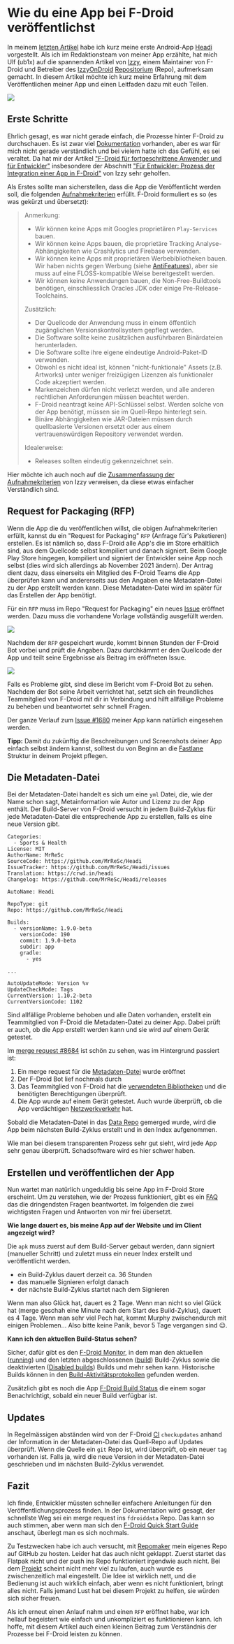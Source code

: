 # Wie du eine App bei F-Droid veröffentlichst

In meinem [letzten Artikel]() habe ich kurz meine erste Android-App [Headi](https://f-droid.org/de/packages/com.headi.app/) vorgestellt. Als ich im Redaktionsteam von meiner App erzählte, hat mich Ulf (ub1x) auf die spannenden Artikel von [Izzy](https://www.izzysoft.de/izzy), einem Maintainer von F-Droid und Betreiber des [IzzyOnDroid](https://apt.izzysoft.de/fdroid/) [Repositorium](https://de.wikipedia.org/wiki/Repository) (Repo), aufmerksam gemacht. In diesem Artikel möchte ich kurz meine Erfahrung mit dem Veröffentlichen meiner App und einen Leitfaden dazu mit euch Teilen.

![](fdroid.png)

## Erste Schritte
Ehrlich gesagt, es war nicht gerade einfach, die Prozesse hinter F-Droid zu durchschauen. Es ist zwar viel [Dokumentation](https://f-droid.org/de/docs/) vorhanden, aber es war für mich nicht gerade verständlich und bei vielem hatte ich das Gefühl, es sei veraltet. Da hat mir der Artikel ["F-Droid für fortgeschrittene Anwender und für Entwickler"](https://android.izzysoft.de/articles/named/fdroid-intro-2?lang=de) insbesondere der Abschnitt ["Für Entwickler: Prozess der Integration einer App in F-Droid"](https://android.izzysoft.de/articles/named/fdroid-intro-2?lang=de#rfp) von Izzy sehr geholfen.

Als Erstes sollte man sicherstellen, dass die App die Veröffentlicht werden soll, die folgenden [Aufnahmekriterien](https://f-droid.org/de/docs/Inclusion_Policy/) erfüllt. F-Droid formuliert es so (es was gekürzt und übersetzt):

>Anmerkung:
>
>* Wir können keine Apps mit Googles proprietären `Play-Services` bauen. 
>* Wir können keine Apps bauen, die proprietäre Tracking Analyse-Abhängigkeiten wie Crashlytics und Firebase verwenden.
>* Wir können keine Apps mit proprietären Werbebibliotheken bauen. Wir haben nichts gegen Werbung (siehe [AntiFeatures](https://f-droid.org/wiki/page/AntiFeatures)), aber sie muss auf eine FLOSS-kompatible Weise bereitgestellt werden.
>* Wir können keine Anwendungen bauen, die Non-Free-Buildtools benötigen, einschliesslich Oracles JDK oder einige Pre-Release-Toolchains.
>
>Zusätzlich:
>
>* Der Quellcode der Anwendung muss in einem öffentlich zugänglichen Versionskontrollsystem gepflegt werden.
>* Die Software sollte keine zusätzlichen ausführbaren Binärdateien herunterladen.
>* Die Software sollte ihre eigene eindeutige Android-Paket-ID verwenden. 
>* Obwohl es nicht ideal ist, können "nicht-funktionale" Assets (z.B. Artworks) unter weniger freizügigen Lizenzen als funktionaler Code akzeptiert werden.
>* Markenzeichen dürfen nicht verletzt werden, und alle anderen rechtlichen Anforderungen müssen beachtet werden.
>* F-Droid neantragt keine API-Schlüssel selbst. Werden solche von der App benötigt, müssen sie im Quell-Repo hinterlegt sein.
>* Binäre Abhängigkeiten wie JAR-Dateien müssen durch quellbasierte Versionen ersetzt oder aus einem vertrauenswürdigen Repository verwendet werden.
>
>Idealerweise:
>
>* Releases sollten eindeutig gekennzeichnet sein.

Hier möchte ich auch noch auf die [Zusammenfassung der Aufnahmekriterien](https://android.izzysoft.de/articles/named/fdroid-intro-2?lang=de#acceptance) von Izzy verweisen, da diese etwas einfacher Verständlich sind.

## Request for Packaging (RFP)
Wenn die App die du veröffentlichen willst, die obigen Aufnahmekriterien erfüllt, kannst du ein "Request for Packaging" `RFP` (Anfrage für's Paketieren) erstellen. Es ist nämlich so, dass F-Droid alle App's die im Store erhältlich sind, aus dem Quellcode selbst kompiliert und danach signiert. Beim Google Play Store hingegen, kompiliert und signiert der Entwickler seine App noch selbst (dies wird sich allerdings ab November 2021 ändern). Der Antrag dient dazu, dass einerseits ein Mitglied des F-Droid Teams die App überprüfen kann und andererseits aus den Angaben eine Metadaten-Datei zu der App erstellt werden kann. Diese Metadaten-Datei wird im später für das Erstellen der App benötigt.

Für ein `RFP` muss im Repo "Request for Packaging" ein neues [Issue](https://gitlab.com/fdroid/rfp/-/issues) eröffnet werden. Dazu muss die vorhandene Vorlage vollständig ausgefüllt werden.

![](request.png)

Nachdem der `RFP` gespeichert wurde, kommt binnen Stunden der F-Droid Bot vorbei und prüft die Angaben. Dazu durchkämmt er den Quellcode der App und teilt seine Ergebnisse als Beitrag im eröffneten Issue.

![](fdroid_bot.png)

Falls es Probleme gibt, sind diese im Bericht vom F-Droid Bot zu sehen. Nachdem der Bot seine Arbeit verrichtet hat, setzt sich ein freundliches Teammitglied von F-Droid mit dir in Verbindung und hilft allfällige Probleme zu beheben und beantwortet sehr schnell Fragen.

Der ganze Verlauf zum [Issue #1680](https://gitlab.com/fdroid/rfp/-/issues/1680) meiner App kann natürlich eingesehen werden.

**Tipp:** Damit du zukünftig die Beschreibungen und Screenshots deiner App einfach selbst ändern kannst, solltest du von Beginn an die [Fastlane](https://gitlab.com/snippets/1895688) Struktur in deinem Projekt pflegen.

## Die Metadaten-Datei
Bei der Metadaten-Datei handelt es sich um eine `yml` Datei, die, wie der Name schon sagt, Metainformation wie Autor und Lizenz zu der App enthält. Der Build-Server von F-Droid versucht in jedem Build-Zyklus für jede Metadaten-Datei die entsprechende App zu erstellen, falls es eine neue Version gibt.

```
Categories:
  - Sports & Health
License: MIT
AuthorName: MrReSc
SourceCode: https://github.com/MrReSc/Headi
IssueTracker: https://github.com/MrReSc/Headi/issues
Translation: https://crwd.in/headi
Changelog: https://github.com/MrReSc/Headi/releases

AutoName: Headi

RepoType: git
Repo: https://github.com/MrReSc/Headi

Builds:
  - versionName: 1.9.0-beta
    versionCode: 190
    commit: 1.9.0-beta
    subdir: app
    gradle:
      - yes

...

AutoUpdateMode: Version %v
UpdateCheckMode: Tags
CurrentVersion: 1.10.2-beta
CurrentVersionCode: 1102

```

Sind allfällige Probleme behoben und alle Daten vorhanden, erstellt ein Teammitglied von F-Droid die Metadaten-Datei zu deiner App. Dabei prüft er auch, ob die App erstellt werden kann und sie wird auf einem Gerät getestet.

Im [merge request #8684](https://gitlab.com/fdroid/fdroiddata/-/merge_requests/8684) ist schön zu sehen, was im Hintergrund passiert ist:

1. Ein merge request für die [Metadaten-Datei](https://gitlab.com/fdroid/fdroiddata/-/merge_requests/8684/diffs) wurde eröffnet
2. Der F-Droid Bot lief nochmals durch
3. Das Teammitglied von F-Droid hat die [verwendeten Bibliotheken](https://gitlab.com/fdroid/fdroiddata/-/merge_requests/8684#note_539399574) und die benötigten Berechtigungen überprüft.
4. Die App wurde auf einem Gerät getestet. Auch wurde überprüft, ob die App verdächtigen [Netzwerkverkehr](https://gitlab.com/fdroid/fdroiddata/-/merge_requests/8684#note_539406967) hat.

Sobald die Metadaten-Datei in das [Data Repo](https://gitlab.com/fdroid/fdroiddata) gemerged wurde, wird die App beim nächsten Build-Zyklus erstellt und in den Index aufgenommen.

Wie man bei diesem transparenten Prozess sehr gut sieht, wird jede App sehr genau überprüft. Schadsoftware wird es hier schwer haben.

## Erstellen und veröffentlichen der App
Nun wartet man natürlich ungeduldig bis seine App im F-Droid Store erscheint. Um zu verstehen, wie der Prozess funktioniert, gibt es ein [FAQ](https://gitlab.com/fdroid/wiki/-/wikis/FAQ#how-long-does-it-take-for-my-app-to-show-up-on-website-and-client) das die dringendsten Fragen beantwortet. Im folgenden die zwei wichtigsten Fragen und Antworten von mir frei übersetzt.

**Wie lange dauert es, bis meine App auf der Website und im Client angezeigt wird?**

Die `apk` muss zuerst auf dem Build-Server gebaut werden, dann signiert (manueller Schritt) und zuletzt muss ein neuer Index erstellt und veröffentlicht werden.

* ein Build-Zyklus dauert derzeit ca. 36 Stunden
* das manuelle Signieren erfolgt danach
* der nächste Build-Zyklus startet nach dem Signieren

Wenn man also Glück hat, dauert es 2 Tage. Wenn man nicht so viel Glück hat (merge geschah eine Minute nach dem Start des Build-Zyklus), dauert es 4 Tage. Wenn man sehr viel Pech hat, kommt Murphy zwischendurch mit einigen Problemen... Also bitte keine Panik, bevor 5 Tage vergangen sind 😉.

**Kann ich den aktuellen Build-Status sehen?**

Sicher, dafür gibt es den [F-Droid Monitor](https://monitor.f-droid.org/builds), in dem man den aktuellen ([running](https://monitor.f-droid.org/builds/running)) und den letzten abgeschlossenen ([build](https://monitor.f-droid.org/builds/build)) Build-Zyklus sowie die deaktivierten ([Disabled builds](https://monitor.f-droid.org/builds/disabled)) Builds und mehr sehen kann. Historische Builds können in den [Build-Aktivitätsprotokollen](https://f-droid.org/wiki/index.php?title=Special:RecentChanges&hidebots=0&days=30&limit=500) gefunden werden.

Zusätzlich gibt es noch die App [F-Droid Build Status](https://f-droid.org/de/packages/de.storchp.fdroidbuildstatus/) die einem sogar Benachrichtigt, sobald ein neuer Build verfügbar ist.

## Updates
In Regelmässigen abständen wird von der F-Droid [CI](https://de.wikipedia.org/wiki/Kontinuierliche_Integration) `checkupdates` anhand der Information in der Metadaten-Datei das Quell-Repo auf Updates überprüft. Wenn die Quelle ein `git` Repo ist, wird überprüft, ob ein neuer `tag` vorhanden ist. Falls ja, wird die neue Version in der Metadaten-Datei geschrieben und im nächsten Build-Zyklus verwendet.

## Fazit
Ich finde, Entwickler müssten schneller einfachere Anleitungen für den Veröffentlichungsprozess finden. In der Dokumentation wird gesagt, der schnellste Weg sei ein merge request ins `fdroiddata` Repo. Das kann so auch stimmen, aber wenn man sich den [F-Droid Quick Start Guide](https://f-droid.org/de/docs/Submitting_to_F-Droid_Quick_Start_Guide/) anschaut, überlegt man es sich nochmals.

Zu Testzwecken habe ich auch versucht, mit [Repomaker](https://f-droid.org/de/repomaker/) mein eigenes Repo auf GitHub zu hosten. Leider hat das auch nicht geklappt. Zuerst startet das Flatpak nicht und der push ins Repo funktioniert irgendwie auch nicht. Bei dem [Projekt](https://gitlab.com/fdroid/repomaker) scheint nicht mehr viel zu laufen, auch wurde es zwischenzeitlich mal eingestellt. Die Idee ist wirklich nett, und die Bedienung ist auch wirklich einfach, aber wenn es nicht funktioniert, bringt alles nicht. Falls jemand Lust hat bei diesem Projekt zu helfen, sie würden sich sicher freuen.

Als ich erneut einen Anlauf nahm und einen `RFP` eröffnet habe, war ich hellauf begeistert wie einfach und unkompliziert es funktionieren kann. Ich hoffe, mit diesem Artikel auch einen kleinen Beitrag zum Verständnis der Prozesse bei F-Droid leisten zu können.